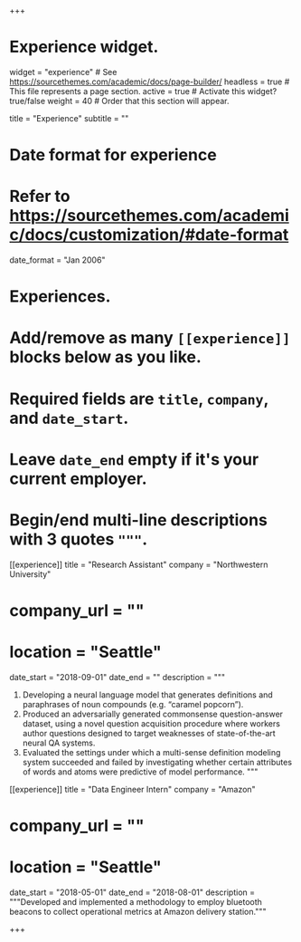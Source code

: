 +++
# Experience widget.
widget = "experience"  # See https://sourcethemes.com/academic/docs/page-builder/
headless = true  # This file represents a page section.
active = true  # Activate this widget? true/false
weight = 40  # Order that this section will appear.

title = "Experience"
subtitle = ""

# Date format for experience
#   Refer to https://sourcethemes.com/academic/docs/customization/#date-format
date_format = "Jan 2006"

# Experiences.
#   Add/remove as many `[[experience]]` blocks below as you like.
#   Required fields are `title`, `company`, and `date_start`.
#   Leave `date_end` empty if it's your current employer.
#   Begin/end multi-line descriptions with 3 quotes `"""`.
[[experience]]
  title = "Research Assistant"
  company = "Northwestern University"
# company_url = ""
# location = "Seattle"
  date_start = "2018-09-01"
  date_end = ""
  description = """
  1. Developing a neural language model that generates definitions and paraphrases of noun compounds (e.g. “caramel popcorn”).
  2. Produced an adversarially generated commonsense question-answer dataset, using a novel question acquisition procedure where workers author questions designed to target weaknesses of state-of-the-art neural QA systems.
  3. Evaluated the settings under which a multi-sense definition modeling system succeeded and failed by investigating whether certain attributes of words and atoms were predictive of model performance.
  """

[[experience]]
  title = "Data Engineer Intern"
  company = "Amazon"
# company_url = ""
# location = "Seattle"
  date_start = "2018-05-01"
  date_end = "2018-08-01"
  description = """Developed and implemented a methodology to employ bluetooth beacons to collect operational metrics at Amazon delivery station."""

+++
